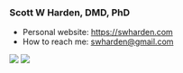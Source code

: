 ### Scott W Harden, DMD, PhD

* Personal website: https://swharden.com
* How to reach me: swharden@gmail.com

[![](https://github-readme-stats.vercel.app/api?username=swharden&count_private=true&hide=contribs,stars)](https://github.com/swharden)
[![](https://github-readme-streak-stats.herokuapp.com?user=swharden&date_format=M%20j%5B%2C%20Y%5D)](https://git.io/streak-stats)
